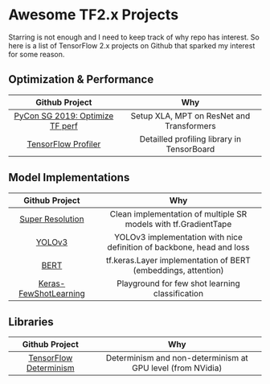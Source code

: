 # Awesome TF2.x Projects

Starring is not enough and I need to keep track of why repo has interest. So here is a list of TensorFlow 2.x projects on Github that sparked my interest for some reason.

## Optimization & Performance

| Github Project          | Why                                   |
| :--------------------:  | :-----------------------------------: |
| [PyCon SG 2019: Optimize TF perf](https://github.com/tlkh/pycon-sg19-tensorflow-tutorial)  | Setup XLA, MPT on ResNet and Transformers |
| [TensorFlow Profiler](https://github.com/tensorflow/profiler)   | Detailled profiling library in TensorBoard |

## Model Implementations

| Github Project          | Why                                   |
| :--------------------:  | :-----------------------------------: |
| [Super Resolution](https://github.com/krasserm/super-resolution) | Clean implementation of multiple SR models with tf.GradientTape |
| [YOLOv3](https://github.com/zzh8829/yolov3-tf2) | YOLOv3 implementation with nice definition of backbone, head and loss |
| [BERT](https://github.com/kpe/bert-for-tf2) | tf.keras.Layer implementation of BERT (embeddings, attention) |
| [Keras-FewShotLearning](https://github.com/few-shot-learning/Keras-FewShotLearning) | Playground for few shot learning classification |

## Libraries

| Github Project          | Why                                   |
| :--------------------:  | :-----------------------------------: |
| [TensorFlow Determinism](https://github.com/NVIDIA/tensorflow-determinism) | Determinism and non-determinism at GPU level (from NVidia) |
